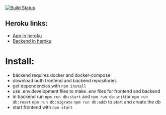 [![Build Status](https://travis-ci.org/koodilauri/monster-hunter-app-backend.svg?branch=master)](https://travis-ci.org/koodilauri/monster-hunter-app-backend)

## Heroku links: 

- [App in heroku](https://monster-hunter-app.herokuapp.com/)
- [Backend in heroku](https://monster-hunter-app-api.herokuapp.com/submission)


# Install:
- backend requires docker and docker-compose
- download both frontend and backend repositories
- get dependencies with `npm install`
- use .env.development files to make .env files for frontend and backend
- in backend run `npm run db:start` and `npm run db:init`(or `npm run db:reset` `npm run db:migrate` `npm run db:add`) to start and create the db
- start frontend with `npm start`